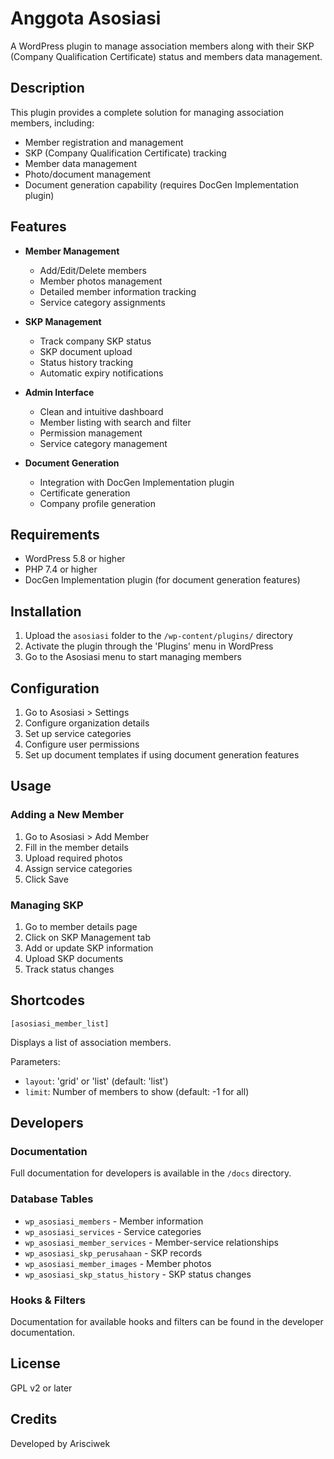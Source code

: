 # Anggota Asosiasi

A WordPress plugin to manage association members along with their SKP (Company Qualification Certificate) status and members data management.

## Description

This plugin provides a complete solution for managing association members, including:

- Member registration and management
- SKP (Company Qualification Certificate) tracking
- Member data management
- Photo/document management
- Document generation capability (requires DocGen Implementation plugin)

## Features

- **Member Management**
  - Add/Edit/Delete members
  - Member photos management
  - Detailed member information tracking
  - Service category assignments

- **SKP Management**
  - Track company SKP status
  - SKP document upload
  - Status history tracking
  - Automatic expiry notifications

- **Admin Interface**
  - Clean and intuitive dashboard
  - Member listing with search and filter
  - Permission management
  - Service category management

- **Document Generation**
  - Integration with DocGen Implementation plugin
  - Certificate generation
  - Company profile generation

## Requirements

- WordPress 5.8 or higher
- PHP 7.4 or higher
- DocGen Implementation plugin (for document generation features)

## Installation

1. Upload the `asosiasi` folder to the `/wp-content/plugins/` directory
2. Activate the plugin through the 'Plugins' menu in WordPress
3. Go to the Asosiasi menu to start managing members

## Configuration

1. Go to Asosiasi > Settings
2. Configure organization details
3. Set up service categories
4. Configure user permissions
5. Set up document templates if using document generation features

## Usage

### Adding a New Member

1. Go to Asosiasi > Add Member
2. Fill in the member details
3. Upload required photos
4. Assign service categories
5. Click Save

### Managing SKP

1. Go to member details page
2. Click on SKP Management tab
3. Add or update SKP information
4. Upload SKP documents
5. Track status changes

## Shortcodes

```
[asosiasi_member_list]
```
Displays a list of association members.

Parameters:
- `layout`: 'grid' or 'list' (default: 'list')
- `limit`: Number of members to show (default: -1 for all)

## Developers

### Documentation

Full documentation for developers is available in the `/docs` directory.

### Database Tables

- `wp_asosiasi_members` - Member information
- `wp_asosiasi_services` - Service categories
- `wp_asosiasi_member_services` - Member-service relationships
- `wp_asosiasi_skp_perusahaan` - SKP records
- `wp_asosiasi_member_images` - Member photos
- `wp_asosiasi_skp_status_history` - SKP status changes

### Hooks & Filters

Documentation for available hooks and filters can be found in the developer documentation.

## License

GPL v2 or later

## Credits

Developed by Arisciwek